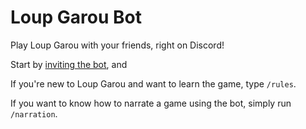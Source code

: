 # Loup Garou Bot

Play Loup Garou with your friends, right on Discord!

Start by [inviting the bot](https://discord.com/oauth2/authorize?client_id=1276022386373951500&permissions=395271597056&integration_type=0&scope=bot+applications.commands), and

If you're new to Loup Garou and want to learn the game, type `/rules`.

If you want to know how to narrate a game using the bot, simply run `/narration`.
